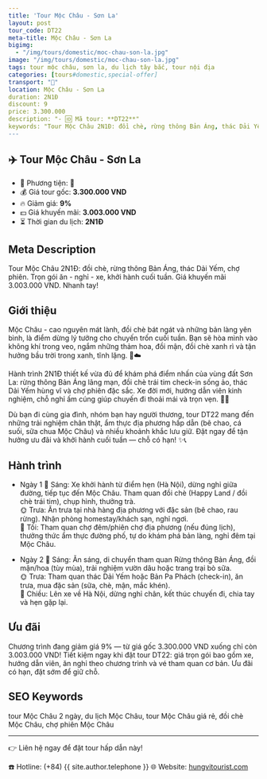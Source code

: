 ```yaml
---
title: 'Tour Mộc Châu - Sơn La'
layout: post
tour_code: DT22
meta-title: Mộc Châu - Sơn La
bigimg:
  - "/img/tours/domestic/moc-chau-son-la.jpg"
image: "/img/tours/domestic/moc-chau-son-la.jpg"
tags: tour mộc châu, sơn la, du lịch tây bắc, tour nội địa
categories: [tours#domestic,special-offer]
transport: "🚌"
location: Mộc Châu - Sơn La
duration: 2N1Đ
discount: 9
price: 3.300.000
description: "- 🆔 Mã tour: **DT22**"
keywords: "Tour Mộc Châu 2N1Đ: đồi chè, rừng thông Bản Áng, thác Dải Yếm, chợ phiên. Trọn gói ăn - nghỉ - xe, khởi hành cuối tuần. Giá khuyến mãi 3.003.000 VND. Nhanh tay!"
---
```


## ✈️ Tour Mộc Châu - Sơn La

- 🚗 Phương tiện: **🚌**
- 💰 Giá tour gốc: **3.300.000 VND**
- 🔥 Giảm giá: **9%**
- 💵 Giá khuyến mãi: **3.003.000 VND**
- ⏳ Thời gian du lịch: **2N1Đ**

## Meta Description
Tour Mộc Châu 2N1Đ: đồi chè, rừng thông Bản Áng, thác Dải Yếm, chợ phiên. Trọn gói ăn - nghỉ - xe, khởi hành cuối tuần. Giá khuyến mãi 3.003.000 VND. Nhanh tay!

## Giới thiệu
Mộc Châu - cao nguyên mát lành, đồi chè bát ngát và những bản làng yên bình, là điểm dừng lý tưởng cho chuyến trốn cuối tuần. Bạn sẽ hòa mình vào không khí trong veo, ngắm những thảm hoa, đồi mận, đồi chè xanh rì và tận hưởng bầu trời trong xanh, tĩnh lặng. 🌿☁️

Hành trình 2N1Đ thiết kế vừa đủ để khám phá điểm nhấn của vùng đất Sơn La: rừng thông Bản Áng lãng mạn, đồi chè trái tim check-in sống ảo, thác Dải Yếm hùng vĩ và chợ phiên đặc sắc. Xe đời mới, hướng dẫn viên kinh nghiệm, chỗ nghỉ ấm cúng giúp chuyến đi thoải mái và trọn vẹn. 🚌📸

Dù bạn đi cùng gia đình, nhóm bạn hay người thương, tour DT22 mang đến những trải nghiệm chân thật, ẩm thực địa phương hấp dẫn (bê chao, cá suối, sữa chua Mộc Châu) và nhiều khoảnh khắc lưu giữ. Đặt ngay để tận hưởng ưu đãi và khởi hành cuối tuần — chỗ có hạn! ✨📞

## Hành trình
- Ngày 1
  🌅 Sáng: Xe khởi hành từ điểm hẹn (Hà Nội), dừng nghỉ giữa đường, tiếp tục đến Mộc Châu. Tham quan đồi chè (Happy Land / đồi chè trái tim), chụp hình, thưởng trà.  
  🌞 Trưa: Ăn trưa tại nhà hàng địa phương với đặc sản (bê chao, rau rừng). Nhận phòng homestay/khách sạn, nghỉ ngơi.  
  🌙 Tối: Tham quan chợ đêm/phiên chợ địa phương (nếu đúng lịch), thưởng thức ẩm thực đường phố, tự do khám phá bản làng, nghỉ đêm tại Mộc Châu.

- Ngày 2
  🌅 Sáng: Ăn sáng, di chuyển tham quan Rừng thông Bản Áng, đồi mận/hoa (tùy mùa), trải nghiệm vườn dâu hoặc trang trại bò sữa.  
  🌞 Trưa: Tham quan thác Dải Yếm hoặc Bản Pa Phách (check-in), ăn trưa, mua đặc sản (sữa, chè, mận, mắc khén).  
  🌙 Chiều: Lên xe về Hà Nội, dừng nghỉ chân, kết thúc chuyến đi, chia tay và hẹn gặp lại.

## Ưu đãi
Chương trình đang giảm giá 9% — từ giá gốc 3.300.000 VND xuống chỉ còn 3.003.000 VND! Tiết kiệm ngay khi đặt tour DT22: giá trọn gói bao gồm xe, hướng dẫn viên, ăn nghỉ theo chương trình và vé tham quan cơ bản. Ưu đãi có hạn, đặt sớm để giữ chỗ.

## SEO Keywords
tour Mộc Châu 2 ngày, du lịch Mộc Châu, tour Mộc Châu giá rẻ, đồi chè Mộc Châu, chợ phiên Mộc Châu

---

👉 Liên hệ ngay để đặt tour hấp dẫn này!

☎️ Hotline: (+84) {{ site.author.telephone }}
🌐 Website: [hungvitourist.com](https://hungvitourist.com)

